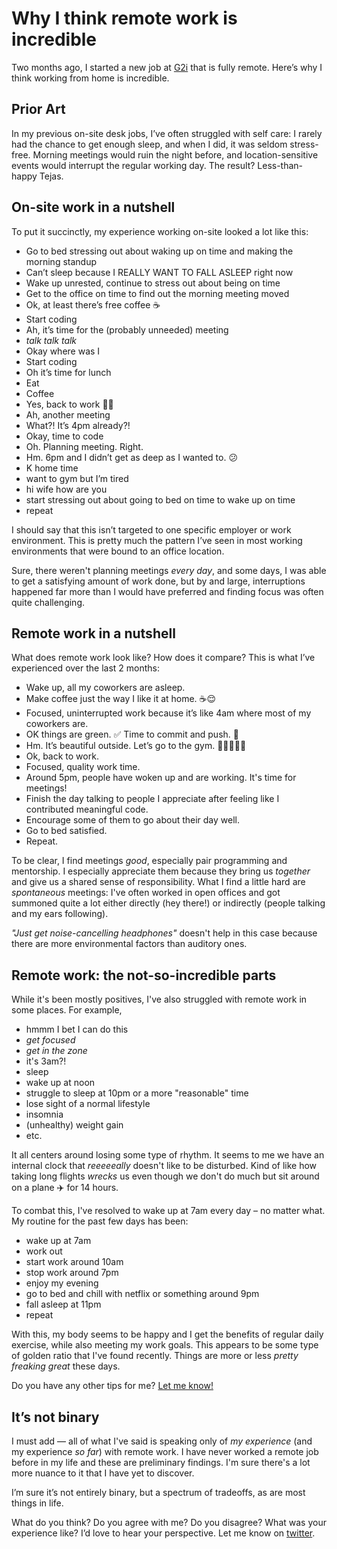 # Why I think remote work is incredible

Two months ago, I started a new job at [G2i](https://g2i.co/) that is fully remote. Here’s why I think working from home is incredible. 

## Prior Art

In my previous on-site desk jobs, I’ve often struggled with self care: I rarely had the chance to get enough sleep, and when I did, it was seldom stress-free. Morning meetings would ruin the night before, and location-sensitive events would interrupt the regular working day. The result? Less-than-happy Tejas. 

## On-site work in a nutshell

To put it succinctly, my experience working on-site looked a lot like this:

* Go to bed stressing out about waking up on time and making the morning standup
* Can’t sleep because I REALLY WANT TO FALL ASLEEP right now
* Wake up unrested, continue to stress out about being on time
* Get to the office on time to find out the morning meeting moved
* Ok, at least there’s free coffee ☕️
* Start coding 
* Ah, it’s time for the (probably unneeded) meeting
* _talk talk talk_
* Okay where was I 
* Start coding 
* Oh it’s time for lunch
* Eat
* Coffee
* Yes, back to work 💪🏾 
* Ah, another meeting 
* What?! It’s 4pm already?!
* Okay, time to code
* Oh. Planning meeting. Right. 
* Hm. 6pm and I didn’t get as deep as I wanted to. 😕
* K home time
* want to gym but I’m tired
* hi wife how are you 
* start stressing out about going to bed on time to wake up on time 
* repeat

I should say that this isn’t targeted to one specific employer or work environment. This is pretty much the pattern I’ve seen in most working environments that were bound to an office location.

Sure, there weren't planning meetings _every day_, and some days, I was able to get a satisfying amount of work done, but by and large, interruptions happened far more than I would have preferred and finding focus was often quite challenging.

## Remote work in a nutshell 

What does remote work look like? How does it compare? This is what I’ve experienced over the last 2 months:

* Wake up, all my coworkers are asleep.
* Make coffee just the way I like it at home. ☕️😌
* Focused, uninterrupted work because it’s like 4am where most of my coworkers are. 
* OK things are green. ✅ Time to commit and push. 🚀 
* Hm. It’s beautiful outside. Let’s go to the gym. 💪🏾🚴🏾‍♂️
* Ok, back to work. 
* Focused, quality work time. 
* Around 5pm, people have woken up and are working. It's time for meetings!
* Finish the day talking to people I appreciate after feeling like I contributed meaningful code.
* Encourage some of them to go about their day well. 
* Go to bed satisfied. 
* Repeat. 

To be clear, I find meetings _good_, especially pair programming and mentorship. I especially appreciate them because they bring us _together_ and give us a shared sense of responsibility. What I find a little hard are _spontaneous_ meetings: I've often worked in open offices and got summoned quite a lot either directly (hey there!) or indirectly (people talking and my ears following). 

_"Just get noise-cancelling headphones"_ doesn't help in this case because there are more environmental factors than auditory ones.

## Remote work: the not-so-incredible parts

While it's been mostly positives, I've also struggled with remote work in some places. For example,

- hmmm I bet I can do this
- _get focused_
- _get in the zone_
- it's 3am?!
- sleep
- wake up at noon
- struggle to sleep at 10pm or a more "reasonable" time
- lose sight of a normal lifestyle
- insomnia
- (unhealthy) weight gain
- etc.

It all centers around losing some type of rhythm. It seems to me we have an internal clock that _reeeeeally_ doesn't like to be disturbed. Kind of like how taking long flights _wrecks_ us even though we don't do much but sit around on a plane ✈️ for 14 hours.

To combat this, I've resolved to wake up at 7am every day – no matter what. My routine for the past few days has been:

- wake up at 7am
- work out
- start work around 10am
- stop work around 7pm
- enjoy my evening
- go to bed and chill with netflix or something around 9pm
- fall asleep at 11pm
- repeat

With this, my body seems to be happy and I get the benefits of regular daily exercise, while also meeting my work goals. This appears to be some type of golden ratio that I've found recently. Things are more or less _pretty freaking great_ these days.

Do you have any other tips for me? [Let me know!](https://twitter.com/tejaskumar_)

## It’s not binary 

I must add &mdash; all of what I've said is speaking only of _my experience_ (and my experience _so far_) with remote work. I have never worked a remote job before in my life and these are preliminary findings. I'm sure there's a lot more nuance to it that I have yet to discover.

I’m sure it’s not entirely binary, but a spectrum of tradeoffs, as are most things in life.

What do you think? Do you agree with me? Do you disagree? What was your experience like? I’d love to hear your perspective. Let me know on [twitter](https://twitter.com/tejaskumar_). 